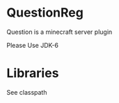 # QuestionReg
Question is a minecraft server plugin

Please Use JDK-6

Libraries
=========
See classpath